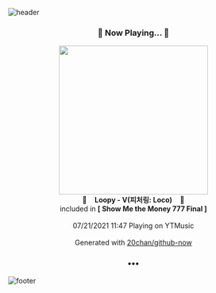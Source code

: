 ![header](https://capsule-render.vercel.app/api?type=wave&height=170&section=header&text=Hi.%20I'm%20SHIFT&fontColor=090707&fontAlignX=45&fontAlignY=65&fontSize=100)

<h3 align="center">🎵 Now Playing... 🎵</h3>
<p align="center">
  <a href="https://music.youtube.com/watch?v=cP0vd5zwkQY">
    <img width="300" src="https://lh3.googleusercontent.com/e0kaxY0gm0WcUCtDfLv1BfiX4P-iygIN4_bvu0b05wRavY2oO9MllrtbjmBawhjfLti6TnYfuR4-btpTpQ">
  </a>
  <br>
  🎵&nbsp&nbsp&nbsp <b>Loopy - V(피처링: Loco)</b> &nbsp&nbsp&nbsp🎵
  <br>
  included in <b>[ Show Me the Money 777 Final ]</b>
  
  <br />
  <br />
  07/21/2021 11:47 Playing on YTMusic
  <br />
  <br />
  Generated with <a href="https://github.com/20chan/github-now">20chan/github-now</a>
</p>

<h3 align="center">•••</h3>

![footer](https://capsule-render.vercel.app/api?type=wave&height=150&section=footer)
